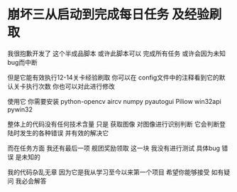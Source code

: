 # 崩坏三从启动到完成每日任务 及经验刷取
我很抱歉开发了 这个半成品脚本 或许此脚本可以 完成所有任务 或许会因为未知bug而中断

但是它能有效执行12-14关卡经验刷取 你可以在 config文件中的注释看到它的默认关卡执行次数 你也可以对此进行修改

使用它 你需要安装 python-opencv aircv numpy pyautogui Piliow win32api pywin32 

整体上的代码没有任何技术含量 只是 获取图像 对图像进行识别判断  它会判断登陆时发生的各种错误 并有效的解决它

而在任务方面 我还有最后一项 舰团奖励领取 这一块 我没有进行测试 具体bug 错误 是未知的

我的代码杂乱无章 因为它是我从学习至今以来第一个项目 希望你能够接受 如有疑问 我必会解答
